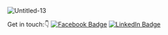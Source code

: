 ![Untitled-13](https://user-images.githubusercontent.com/78688736/123289528-211ce900-d543-11eb-97da-3ec1ee413782.png)

Get in touch:👇
[![Facebook Badge](https://img.shields.io/badge/Facebook-Profile-informational?style=flat&logo=facebook&logoColor=48d1cc&color=48d1cc)](https://web.facebook.com/jonathanPdigay/)
[![LinkedIn Badge](https://img.shields.io/badge/LinkedIn-Profile-informational?style=flat&logo=linkedin&logoColor=48d1cc&color=48d1cc)](https://www.linkedin.com/in/digay/)
